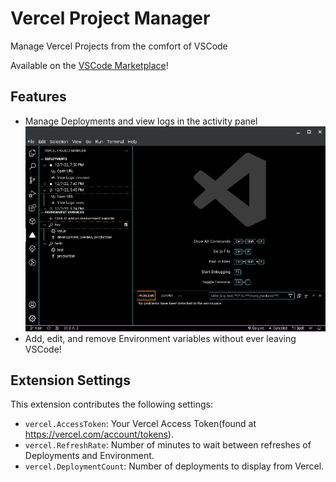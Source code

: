 # Vercel Project Manager

Manage Vercel Projects from the comfort of VSCode

Available on the [VSCode Marketplace](https://marketplace.visualstudio.com/items?itemName=AaronDill.vercel-project-manager-vscode)!

## Features

- Manage Deployments and view logs in the activity panel
  ![Image of side panel](side-panel-screenshot.png)
- Add, edit, and remove Environment variables without ever leaving VSCode!

## Extension Settings

This extension contributes the following settings:

- `vercel.AccessToken`: Your Vercel Access Token(found at https://vercel.com/account/tokens).
- `vercel.RefreshRate`: Number of minutes to wait between refreshes of Deployments and Environment.
- `vercel.DeploymentCount`: Number of deployments to display from Vercel.
